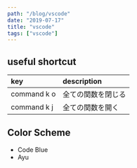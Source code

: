 ```yaml
---
path: "/blog/vscode"
date: "2019-07-17"
title: "vscode"
tags: ["vscode"]
---
```


## useful shortcut

| key         | description        |
| :---------- | :----------------- |
| command k o | 全ての関数を閉じる |
| command k j | 全ての関数を開く   |

## Color Scheme

- Code Blue
- Ayu
